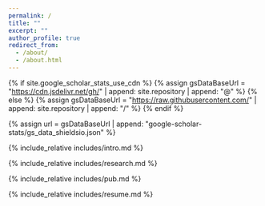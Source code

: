 ```yaml
---
permalink: /
title: ""
excerpt: ""
author_profile: true
redirect_from: 
  - /about/
  - /about.html
---
```


{% if site.google_scholar_stats_use_cdn %}
{% assign gsDataBaseUrl = "https://cdn.jsdelivr.net/gh/" | append: site.repository | append: "@" %}
{% else %}
{% assign gsDataBaseUrl = "https://raw.githubusercontent.com/" | append: site.repository | append: "/" %}
{% endif %}

{% assign url = gsDataBaseUrl | append: "google-scholar-stats/gs_data_shieldsio.json" %}

{% include_relative includes/intro.md %}

{% include_relative includes/research.md %}

{% include_relative includes/pub.md %}

{% include_relative includes/resume.md %}